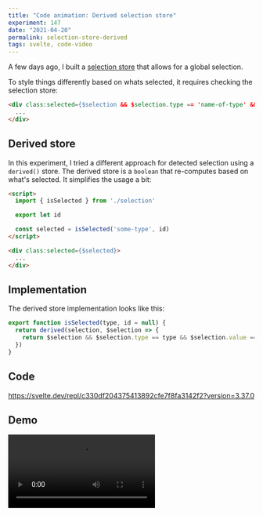 ```yaml
---
title: "Code animation: Derived selection store"
experiment: 147
date: "2021-04-20"
permalink: selection-store-derived
tags: svelte, code-video
---
```


A few days ago, I built a [selection store](/posts/selection-store) that allows for a global selection.

To style things differently based on whats selected, it requires checking the selection store:

```html
<div class:selected={$selection && $selection.type == 'name-of-type' && $selection.id == 'some-id'}>
  ...
</div>
```

## Derived store

In this experiment, I tried a different approach for detected selection using a `derived()` store. The derived store is a `boolean` that re-computes based on what's selected. It simplifies the usage a bit:

```html
<script>
  import { isSelected } from './selection'

  export let id

  const selected = isSelected('some-type', id)
</script>

<div class:selected={$selected}>
  ...
</div>
```

## Implementation

The derived store implementation looks like this:

```javascript
export function isSelected(type, id = null) {
  return derived(selection, $selection => {
    return $selection && $selection.type == type && $selection.value == id
  })
}
```

## Code

https://svelte.dev/repl/c330df204375413892cfe7f8fa3142f2?version=3.37.0

## Demo

<video controls src="https://res.cloudinary.com/dzwnkx0mk/video/upload/v1618931734/1000experiments.dev/selection-store-with-derived_ovaz0z.mp4"/>

## Notes

-
